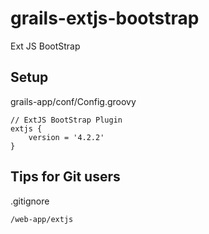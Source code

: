 grails-extjs-bootstrap
======================

Ext JS BootStrap

## Setup ##

grails-app/conf/Config.groovy

    // ExtJS BootStrap Plugin
    extjs {
        version = '4.2.2'
    }

## Tips for Git users ##

.gitignore

    /web-app/extjs
